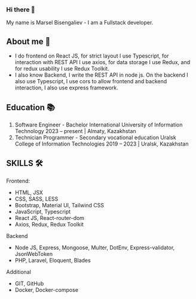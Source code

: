 ### Hi there 👋
My name is Marsel Bisengaliev - I am a Fullstack developer.

## About me 📖
- I do frontend on React JS, for strict layout I use Typescript, for interaction with REST API I use axios, for data storage I use Redux, and for redux usability I use Redux Toolkit.
- I also know Backend, I write the REST API in node js. On the backend I also use Typescript, I use cors to allow frontend and backend interaction, I also use express framework.

## Education 📚
1. Software Engineer - Bachelor
   International University of Information Technology
   2023 – present | Almaty, Kazakhstan
2. Technician Programmer - Secondary vocational education
    Uralsk College of Information Technologies
    2019 – 2023 | Uralsk, Kazakhstan

## SKILLS 🛠
Frontend:
- HTML, JSX
- CSS, SASS, LESS
- Bootstrap, Material UI, Tailwind CSS
- JavaScript, Typescript
- React JS, React-router-dom
- Axios, Redux, Redux Toolkit
  
Backend
- Node JS, Express, Mongoose, Multer, DotEnv,
Express-validator, JsonWebToken
- PHP, Laravel, Eloquent, Blades
  
Additional
- GIT, GitHub
- Docker, Docker-compose



